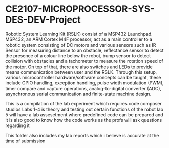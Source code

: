 # CE2107-MICROPROCESSOR-SYS-DES-DEV-Project

Robotic System Learning Kit (RSLK) consist of a MSP432
Launchpad. MSP432, an ARM Cortex M4F processor, act as a main controller to a robotic
system consisting of DC motors and various sensors such as IR Sensor for measuring
distance to an obstacle, reflectance sensor to detect the presence of a colour line below the
robot, bump sensor to detect collision with obstacles and a tachometer to measure the
rotation speed of the motor. On top of that, there are also switches and LEDs to provide
means communication between user and the RSLK. Through this setup, various
microcontroller hardware/software concepts can be taught, these include GPIO handling,
exception handling, pulse width modulation (PWM), timer compare and capture operations,
analog-to-digital converter (ADC), asynchronous serial communication and finite-state
machine design.

This is a compilation of the lab experiment which requires code composer studios
Labs 1-4 is theory and testing out certain functions of the robot
lab 5 will have a lab assesetment where predefined code can be prepared and it is also good to know how the code works as the profs will ask questions regarding it

This folder also includes my lab reports which i believe is accurate at the time of submission

